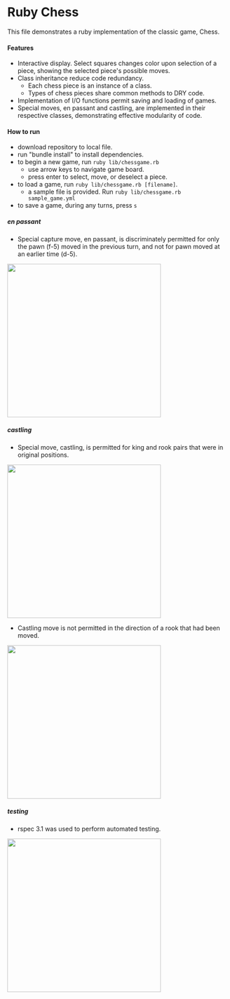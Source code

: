 # Ruby Chess

This file demonstrates a ruby implementation of the classic game, Chess.

#### Features

* Interactive display. Select squares changes color upon selection of a piece, showing the selected piece's possible moves.
* Class inheritance reduce code redundancy.
  * Each chess piece is an instance of a class.
  * Types of chess pieces share common methods to DRY code.
* Implementation of I/O functions permit saving and loading of games.
* Special moves, en passant and castling, are implemented in their respective classes, demonstrating effective modularity of code.

#### How to run

* download repository to local file.
* run "bundle install" to install dependencies.
* to begin a new game, run `ruby lib/chessgame.rb`
  * use arrow keys to navigate game board.
  * press enter to select, move, or deselect a piece.
* to load a game, run `ruby lib/chessgame.rb [filename]`.
  * a sample file is provided. Run `ruby lib/chessgame.rb sample_game.yml`
* to save a game, during any turns, press `s`

##### en passant
* Special capture move, en passant, is discriminately permitted for only the pawn (f-5) moved in the previous turn, and not for pawn moved at an earlier time (d-5).
<img src="https://raw.githubusercontent.com/eltonc88/chess.rb/master/img/en_passant.png" align="center" width="350" >

##### castling
* Special move, castling, is permitted for king and rook pairs that were in original positions.
<img src="https://raw.githubusercontent.com/eltonc88/chess.rb/master/img/castling_1.png" align="center" width="350" >

* Castling move is not permitted in the direction of a rook that had been moved.
<img src="https://raw.githubusercontent.com/eltonc88/chess.rb/master/img/castling_2.png" align="center" width="350" >

##### testing
* rspec 3.1 was used to perform automated testing.
<img src="https://raw.githubusercontent.com/eltonc88/chess.rb/master/img/rspec.png" align="center" width="350" >

